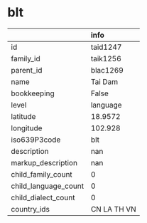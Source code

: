 # blt
|                      | info        |
|:---------------------|:------------|
| id                   | taid1247    |
| family_id            | taik1256    |
| parent_id            | blac1269    |
| name                 | Tai Dam     |
| bookkeeping          | False       |
| level                | language    |
| latitude             | 18.9572     |
| longitude            | 102.928     |
| iso639P3code         | blt         |
| description          | nan         |
| markup_description   | nan         |
| child_family_count   | 0           |
| child_language_count | 0           |
| child_dialect_count  | 0           |
| country_ids          | CN LA TH VN |